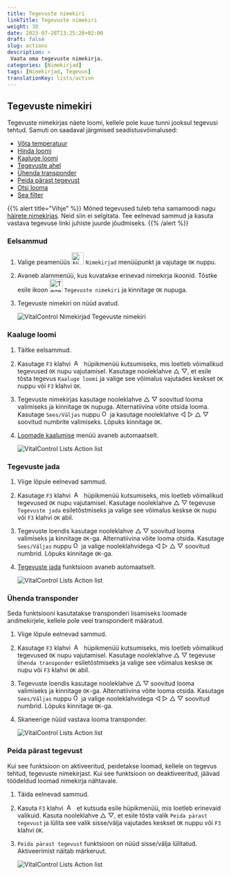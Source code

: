 ```yaml
---
title: Tegevuste nimekiri
linkTitle: Tegevuste nimekiri
weight: 30
date: 2023-07-28T13:25:28+02:00
draft: false
slug: actions
description: >
 Vaata oma tegevuste nimekirja.
categories: [Nimekirjad]
tags: [Nimekirjad, Tegevus]
translationKey: lists/action
---
```

## Tegevuste nimekiri

Tegevuste nimekirjas näete loomi, kellele pole kuue tunni jooksul tegevusi tehtud. Samuti on saadaval järgmised seadistusvõimalused:

- [Võta temperatuur](../alarm/#take-temperature)
- [Hinda loomi](../alarm/#rate-animal)
- [Kaaluge loomi](#weigh-animals)
- [Tegevuste ahel](#chain-of-action)
- [Ühenda transponder](#link-transponder)
- [Peida pärast tegevust](#hide-after-action)
- [Otsi looma](../alarm/#search-animal)
- [Sea filter](../alarm/#set-filter)

{{% alert title="Vihje" %}}
Mõned tegevused tuleb teha samamoodi nagu [häirete nimekirjas](../alarm). Neid siin ei selgitata. Tee eelnevad sammud ja kasuta vastava tegevuse linki juhiste juurde jõudmiseks.
{{% /alert %}}

### Eelsammud

1. Valige peamenüüs <img src="/icons/main/lists.svg" width="28" align="bottom" alt="Nimekirjad" />  `Nimekirjad` menüüpunkt ja vajutage `OK` nuppu.

2. Avaneb alammenüü, kus kuvatakse erinevad nimekirja ikoonid. Tõstke esile ikoon <img src="/icons/lists/actionlist.svg" width="30" align="bottom" alt="Tegevuste nimekiri" /> `Tegevuste nimekiri` ja kinnitage `OK` nupuga.

3. Tegevuste nimekiri on nüüd avatud.

   ![VitalControl Nimekirjad Tegevuste nimekiri](../images/firststeps3.png "Eelsammud")

### Kaaluge loomi

1. Täitke eelsammud.

2. Kasutage `F3` klahvi &nbsp;<img src="/icons/footer/open-popup.svg" width="15" align="bottom" alt="Ava hüpikaken" />&nbsp; hüpikmenüü kutsumiseks, mis loetleb võimalikud tegevused `OK` nupu vajutamisel. Kasutage nooleklahve △ ▽, et esile tõsta tegevus `Kaaluge loomi` ja valige see võimalus vajutades keskset `OK` nuppu või `F3` klahvi `OK`.

3. Tegevuste nimekirjas kasutage nooleklahve △ ▽ soovitud looma valimiseks ja kinnitage `OK` nupuga. Alternatiivina võite otsida looma. Kasutage `Sees/Väljas` nuppu <img src="/icons/footer/search.svg" width="15" align="bottom" alt="Otsi" /> ja kasutage nooleklahve ◁ ▷ △ ▽ soovitud numbrite valimiseks. Lõpuks kinnitage `OK`.

4. [Loomade kaalumise](..) menüü avaneb automaatselt.

   ![VitalControl Lists Action list](../images/weightanimals.png "Loomade kaalumine")

### Tegevuste jada

1. Viige lõpule eelnevad sammud.

2. Kasutage `F3` klahvi &nbsp;<img src="/icons/footer/open-popup.svg" width="15" align="bottom" alt="Ava hüpikaken" />&nbsp; hüpikmenüü kutsumiseks, mis loetleb võimalikud tegevused `OK` nupu vajutamisel. Kasutage nooleklahve △ ▽ tegevuse `Tegevuste jada` esiletõstmiseks ja valige see võimalus keskse `OK` nupu või `F3` klahvi `OK` abil.

3. Tegevuste loendis kasutage nooleklahve △ ▽ soovitud looma valimiseks ja kinnitage `OK`-ga. Alternatiivina võite looma otsida. Kasutage `Sees/Väljas` nuppu <img src="/icons/footer/search.svg" width="15" align="bottom" alt="Otsing" /> ja valige nooleklahvidega ◁ ▷ △ ▽ soovitud numbrid. Lõpuks kinnitage `OK`-ga.

4. [Tegevuste jada](../../chain-of-actions) funktsioon avaneb automaatselt.

   ![VitalControl Lists Action list](../images/chainofaction.png "Tegevuste jada")

### Ühenda transponder

Seda funktsiooni kasutatakse transponderi lisamiseks loomade andmekirjele, kellele pole veel transponderit määratud.

1. Viige lõpule eelnevad sammud.

2. Kasutage `F3` klahvi &nbsp;<img src="/icons/footer/open-popup.svg" width="15" align="bottom" alt="Ava hüpikaken" />&nbsp; hüpikmenüü kutsumiseks, mis loetleb võimalikud tegevused `OK` nupu vajutamisel. Kasutage nooleklahve △ ▽ tegevuse `Ühenda transponder` esiletõstmiseks ja valige see võimalus keskse `OK` nupu või `F3` klahvi `OK` abil.

3. Tegevuste loendis kasutage nooleklahve △ ▽ soovitud looma valimiseks ja kinnitage `OK`-ga. Alternatiivina võite looma otsida. Kasutage `Sees/Väljas` nuppu <img src="/icons/footer/search.svg" width="15" align="bottom" alt="Otsing" /> ja valige nooleklahvidega ◁ ▷ △ ▽ soovitud numbrid. Lõpuks kinnitage `OK`-ga.

4. Skaneerige nüüd vastava looma transponder.

   ![VitalControl Lists Action list](../images/linktransponder.png "Ühenda transponder")

### Peida pärast tegevust

Kui see funktsioon on aktiveeritud, peidetakse loomad, kellele on tegevus tehtud, tegevuste nimekirjast. Kui see funktsioon on deaktiveeritud, jäävad töödeldud loomad nimekirja nähtavale.

1. Täida eelnevad sammud.

2. Kasuta `F3` klahvi &nbsp;<img src="/icons/footer/open-popup.svg" width="15" align="bottom" alt="Actions" />&nbsp; et kutsuda esile hüpikmenüü, mis loetleb erinevaid valikuid. Kasuta nooleklahve △ ▽, et esile tõsta valik `Peida pärast tegevust` ja lülita see valik sisse/välja vajutades keskset `OK` nuppu või `F3` klahvi `OK`.

3. `Peida pärast tegevust` funktsioon on nüüd sisse/välja lülitatud. Aktiveerimist näitab märkeruut.

   ![VitalControl Lists Action list](../images/hideafteraction.png "Peida pärast tegevust")
